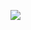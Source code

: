 ![](https://komarev.com/ghpvc/?username=20waystokillsomeone&color=d8a48f&label=rockingodsshoe&style=plastic&abbreviated=true)
